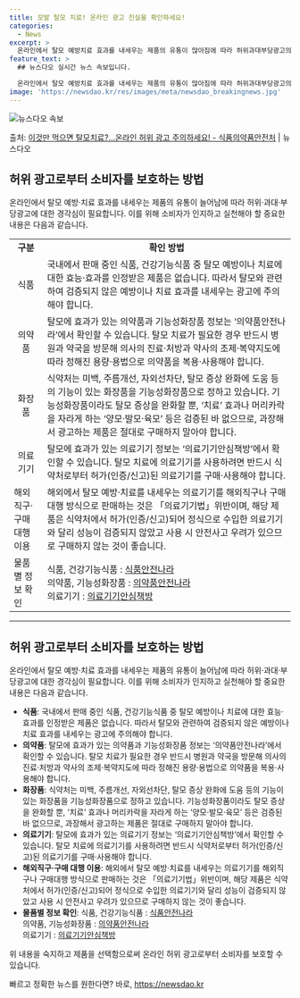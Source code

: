 ```yaml
---
title: 모발 탈모 치료! 온라인 광고 진실을 확인하세요!
categories:
  - News
excerpt: >
  온라인에서 탈모 예방치료 효과를 내세우는 제품의 유통이 많아짐에 따라 허위과대부당광고의 피해 사례도 늘어나고…
feature_text: >
  ## 뉴스다오 실시간 뉴스 속보입니다.

  온라인에서 탈모 예방치료 효과를 내세우는 제품의 유통이 많아짐에 따라 허위과대부당광고의 피해 사례도 늘어나고…
image: 'https://newsdao.kr/res/images/meta/newsdao_breakingnews.jpg'
---
```


![뉴스다오 속보](https://newsdao.kr/res/images/meta/newsdao_breakingnews.jpg)

<p>출처: <a href="https://newsdao.kr/3370" rel="dofollow">이것만 먹으면 탈모치료?…온라인 허위 광고 주의하세요! - 식품의약품안전처</a> | 뉴스다오</p>

<h2 data-ke-size="size26">허위 광고로부터 소비자를 보호하는 방법</h2>
<p data-ke-size="size16">온라인에서 탈모 예방·치료 효과를 내세우는 제품의 유통이 늘어남에 따라 허위·과대·부당광고에 대한 경각심이 필요합니다. 이를 위해 소비자가 인지하고 실천해야 할 중요한 내용은 다음과 같습니다.</p>

<table style="width: 100%;">
<tbody>
<tr>
<td style="text-align: center; height: 17px;"><b>구분</b></td>
<td style="text-align: center; height: 17px;"><b>확인 방법</b></td>
</tr>
<tr>
<td style="text-align: center; height: 17px;">식품</td>
<td style="text-align: left; height: 17px;">국내에서 판매 중인 식품, 건강기능식품 중 탈모 예방이나 치료에 대한 효능·효과를 인정받은 제품은 없습니다. 따라서 탈모와 관련하여 검증되지 않은 예방이나 치료 효과를 내세우는 광고에 주의해야 합니다.</td>
</tr>
<tr>
<td style="text-align: center; height: 17px;">의약품</td>
<td style="text-align: left; height: 17px;">탈모에 효과가 있는 의약품과 기능성화장품 정보는 ‘의약품안전나라’에서 확인할 수 있습니다. 탈모 치료가 필요한 경우 반드시 병원과 약국을 방문해 의사의 진료·처방과 약사의 조제·복약지도에 따라 정해진 용량·용법으로 의약품을 복용·사용해야 합니다.</td>
</tr>
<tr>
<td style="text-align: center; height: 17px;">화장품</td>
<td style="text-align: left; height: 17px;">식약처는 미백, 주름개선, 자외선차단, 탈모 증상 완화에 도움 등의 기능이 있는 화장품을 기능성화장품으로 정하고 있습니다. 기능성화장품이라도 탈모 증상을 완화할 뿐, ‘치료’ 효과나 머리카락을 자라게 하는 ‘양모·발모·육모’ 등은 검증된 바 없으므로, 과장해서 광고하는 제품은 절대로 구매하지 말아야 합니다.</td>
</tr>
<tr>
<td style="text-align: center; height: 17px;">의료기기</td>
<td style="text-align: left; height: 17px;">탈모에 효과가 있는 의료기기 정보는 ‘의료기기안심책방’에서 확인할 수 있습니다. 탈모 치료에 의료기기를 사용하려면 반드시 식약처로부터 허가(인증/신고)된 의료기기를 구매·사용해야 합니다.</td>
</tr>
<tr>
<td style="text-align: left; height: 17px;">해외직구·구매 대행 이용</td>
<td style="text-align: left; height: 17px;">해외에서 탈모 예방·치료를 내세우는 의료기기를 해외직구나 구매대행 방식으로 판매하는 것은 「의료기기법」위반이며, 해당 제품은 식약처에서 허가(인증/신고)되어 정식으로 수입한 의료기기와 달리 성능이 검증되지 않았고 사용 시 안전사고 우려가 있으므로 구매하지 않는 것이 좋습니다.</td>
</tr>
<tr>
<td style="text-align: left; height: 17px;">물품별 정보 확인</td>
<td style="text-align: left; height: 17px;">식품, 건강기능식품 : <a href="http://www.foodsafetykorea.go.kr">식품안전나라</a><br>의약품, 기능성화장품 : <a href="http://www.nedrug.mfds.go.kr">의약품안전나라</a><br>의료기기 : <a href="http://www.emedi.mfds.go.kr">의료기기안심책방</a></td>
</tr>
</tbody>
</table>
<hr>

<h2 data-ke-size="size26">허위 광고로부터 소비자를 보호하는 방법</h2>
<p data-ke-size="size16">온라인에서 탈모 예방·치료 효과를 내세우는 제품의 유통이 늘어남에 따라 허위·과대·부당광고에 대한 경각심이 필요합니다. 이를 위해 소비자가 인지하고 실천해야 할 중요한 내용은 다음과 같습니다.</p>

<ul>
<li><b>식품</b>: 국내에서 판매 중인 식품, 건강기능식품 중 탈모 예방이나 치료에 대한 효능·효과를 인정받은 제품은 없습니다. 따라서 탈모와 관련하여 검증되지 않은 예방이나 치료 효과를 내세우는 광고에 주의해야 합니다.</li>
<li><b>의약품</b>: 탈모에 효과가 있는 의약품과 기능성화장품 정보는 ‘의약품안전나라’에서 확인할 수 있습니다. 탈모 치료가 필요한 경우 반드시 병원과 약국을 방문해 의사의 진료·처방과 약사의 조제·복약지도에 따라 정해진 용량·용법으로 의약품을 복용·사용해야 합니다.</li>
<li><b>화장품</b>: 식약처는 미백, 주름개선, 자외선차단, 탈모 증상 완화에 도움 등의 기능이 있는 화장품을 기능성화장품으로 정하고 있습니다. 기능성화장품이라도 탈모 증상을 완화할 뿐, ‘치료’ 효과나 머리카락을 자라게 하는 ‘양모·발모·육모’ 등은 검증된 바 없으므로, 과장해서 광고하는 제품은 절대로 구매하지 말아야 합니다.</li>
<li><b>의료기기</b>: 탈모에 효과가 있는 의료기기 정보는 ‘의료기기안심책방’에서 확인할 수 있습니다. 탈모 치료에 의료기기를 사용하려면 반드시 식약처로부터 허가(인증/신고)된 의료기기를 구매·사용해야 합니다.</li>
<li><b>해외직구·구매 대행 이용</b>: 해외에서 탈모 예방·치료를 내세우는 의료기기를 해외직구나 구매대행 방식으로 판매하는 것은 「의료기기법」위반이며, 해당 제품은 식약처에서 허가(인증/신고)되어 정식으로 수입한 의료기기와 달리 성능이 검증되지 않았고 사용 시 안전사고 우려가 있으므로 구매하지 않는 것이 좋습니다.</li>
<li><b>물품별 정보 확인</b>: 식품, 건강기능식품 : <a href="http://www.foodsafetykorea.go.kr">식품안전나라</a><br>의약품, 기능성화장품 : <a href="http://www.nedrug.mfds.go.kr">의약품안전나라</a><br>의료기기 : <a href="http://www.emedi.mfds.go.kr">의료기기안심책방</a></li>
</ul>
<p data-ke-size="size16">위 내용을 숙지하고 제품을 선택함으로써 온라인 허위 광고로부터 소비자를 보호할 수 있습니다.</p>
 

빠르고 정확한 뉴스를 원한다면? 바로, <a href="https://newsdao.kr" rel="dofollow">https://newsdao.kr</a>


